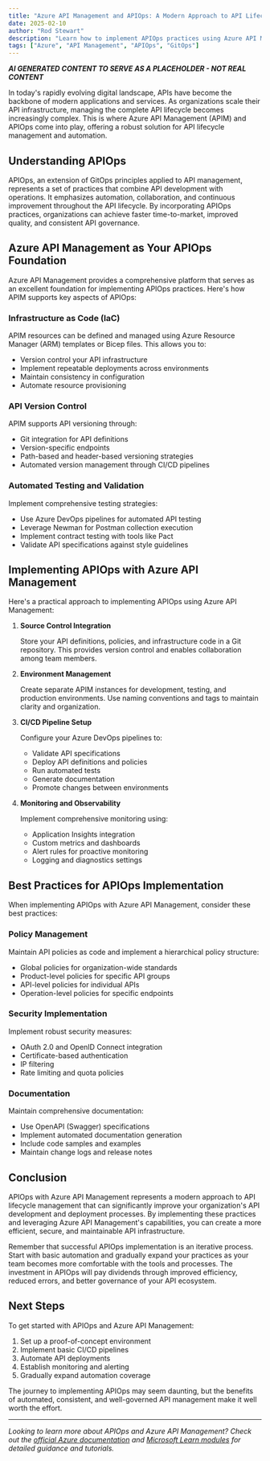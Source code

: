 ```yaml
---
title: "Azure API Management and APIOps: A Modern Approach to API Lifecycle Management"
date: 2025-02-10
author: "Rod Stewart"
description: "Learn how to implement APIOps practices using Azure API Management for streamlined API lifecycle management"
tags: ["Azure", "API Management", "APIOps", "GitOps"]
---
```


***AI GENERATED CONTENT TO SERVE AS A PLACEHOLDER - NOT REAL CONTENT***


In today's rapidly evolving digital landscape, APIs have become the backbone of modern applications and services. As organizations scale their API infrastructure, managing the complete API lifecycle becomes increasingly complex. This is where Azure API Management (APIM) and APIOps come into play, offering a robust solution for API lifecycle management and automation.

## Understanding APIOps

APIOps, an extension of GitOps principles applied to API management, represents a set of practices that combine API development with operations. It emphasizes automation, collaboration, and continuous improvement throughout the API lifecycle. By incorporating APIOps practices, organizations can achieve faster time-to-market, improved quality, and consistent API governance.

## Azure API Management as Your APIOps Foundation

Azure API Management provides a comprehensive platform that serves as an excellent foundation for implementing APIOps practices. Here's how APIM supports key aspects of APIOps:

### Infrastructure as Code (IaC)

APIM resources can be defined and managed using Azure Resource Manager (ARM) templates or Bicep files. This allows you to:

- Version control your API infrastructure
- Implement repeatable deployments across environments
- Maintain consistency in configuration
- Automate resource provisioning

### API Version Control

APIM supports API versioning through:

- Git integration for API definitions
- Version-specific endpoints
- Path-based and header-based versioning strategies
- Automated version management through CI/CD pipelines

### Automated Testing and Validation

Implement comprehensive testing strategies:

- Use Azure DevOps pipelines for automated API testing
- Leverage Newman for Postman collection execution
- Implement contract testing with tools like Pact
- Validate API specifications against style guidelines

## Implementing APIOps with Azure API Management

Here's a practical approach to implementing APIOps using Azure API Management:

1. **Source Control Integration**
   
   Store your API definitions, policies, and infrastructure code in a Git repository. This provides version control and enables collaboration among team members.

2. **Environment Management**

   Create separate APIM instances for development, testing, and production environments. Use naming conventions and tags to maintain clarity and organization.

3. **CI/CD Pipeline Setup**

   Configure your Azure DevOps pipelines to:
   - Validate API specifications
   - Deploy API definitions and policies
   - Run automated tests
   - Generate documentation
   - Promote changes between environments

4. **Monitoring and Observability**

   Implement comprehensive monitoring using:
   - Application Insights integration
   - Custom metrics and dashboards
   - Alert rules for proactive monitoring
   - Logging and diagnostics settings

## Best Practices for APIOps Implementation

When implementing APIOps with Azure API Management, consider these best practices:

### Policy Management

Maintain API policies as code and implement a hierarchical policy structure:

- Global policies for organization-wide standards
- Product-level policies for specific API groups
- API-level policies for individual APIs
- Operation-level policies for specific endpoints

### Security Implementation

Implement robust security measures:

- OAuth 2.0 and OpenID Connect integration
- Certificate-based authentication
- IP filtering
- Rate limiting and quota policies

### Documentation

Maintain comprehensive documentation:

- Use OpenAPI (Swagger) specifications
- Implement automated documentation generation
- Include code samples and examples
- Maintain change logs and release notes

## Conclusion

APIOps with Azure API Management represents a modern approach to API lifecycle management that can significantly improve your organization's API development and deployment processes. By implementing these practices and leveraging Azure API Management's capabilities, you can create a more efficient, secure, and maintainable API infrastructure.

Remember that successful APIOps implementation is an iterative process. Start with basic automation and gradually expand your practices as your team becomes more comfortable with the tools and processes. The investment in APIOps will pay dividends through improved efficiency, reduced errors, and better governance of your API ecosystem.

## Next Steps

To get started with APIOps and Azure API Management:

1. Set up a proof-of-concept environment
2. Implement basic CI/CD pipelines
3. Automate API deployments
4. Establish monitoring and alerting
5. Gradually expand automation coverage

The journey to implementing APIOps may seem daunting, but the benefits of automated, consistent, and well-governed API management make it well worth the effort.

---

*Looking to learn more about APIOps and Azure API Management? Check out the [official Azure documentation](https://docs.microsoft.com/en-us/azure/api-management/) and [Microsoft Learn modules](https://docs.microsoft.com/en-us/learn/browse/?products=azure-api-management) for detailed guidance and tutorials.*